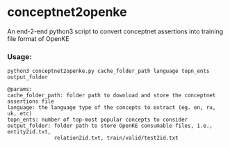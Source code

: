 # conceptnet2openke
An end-2-end python3 script to convert conceptnet assertions into training file format of OpenKE

### Usage:

```shell
python3 conceptnet2openke.py cache_folder_path language topn_ents output_folder
        
@params:
cache_folder_path: folder path to download and store the conceptnet assertions file
language: the language type of the concepts to extract (eg. en, ru, uk, etc)
topn_ents: number of top-most popular concepts to consider
output_folder: folder path to store OpenKE consumable files, i.e., entity2id.txt, 
               relation2id.txt, train/valid/test2id.txt
        
```

